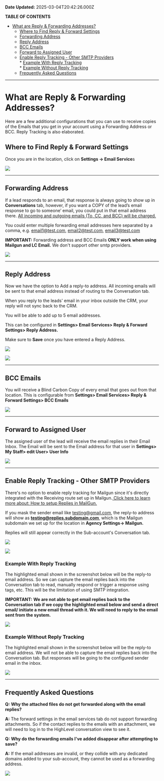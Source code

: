 **Date Updated:** 2025-03-04T20:42:26.000Z
  
  
**TABLE OF CONTENTS**

* [What are Reply & Forwarding Addresses?](#What-are-Reply-&-Forwarding-Addresses?)  
   * [Where to Find Reply & Forward Settings](#Where-to-Find-Reply-&-Forward-Settings)  
   * [Forwarding Address](#Forwarding-Address)  
   * [Reply Address](#Reply-Address)  
   * [BCC Emails](#BCC-Emails)  
   * [Forward to Assigned User](#Forward-to-Assigned-User)  
   * [Enable Reply Tracking - Other SMTP Providers](#Enable-Reply-Tracking---Other-SMTP-Providers)  
         * [Example With Reply Tracking](#Example-With-Reply-Tracking)  
         * [Example Without Reply Tracking](#Example-Without-Reply-Tracking)  
   * [Frequently Asked Questions](#Frequently-Asked-Questions)

---

# **What are Reply & Forwarding Addresses?**

Here are a few additional configurations that you can use to receive copies of the Emails that you get in your account using a Forwarding Address or BCC. Reply Tracking is also elaborated.

  
## **Where to Find Reply & Forward Settings**

Once you are in the location, click on **Settings -> Email Service**s

  
**![](https://s3.amazonaws.com/cdn.freshdesk.com/data/helpdesk/attachments/production/155031378307/original/sTiyHi3hqgNimmaOnIK2tUuzV8jltXg4GQ.jpg?1724182488)**  

---

## **Forwarding Address**

If a lead responds to an email, that response is always going to show up in **Conversations** tab, however, if you want a COPY of the lead’s email response to go to someone’ email, you could put in that email address there. [All incoming and outgoing emails (To, CC, and BCC) will be charged.](https://help.gohighlevel.com/support/solutions/articles/48001220605-what-is-lc-email-i-want-to-know-more#LC---Email-Pricing)

  
You could enter multiple forwarding email addresses here separated by a comma, e.g. [email1@test.com,](mailto:email1@test.com,) [email2@test.com](http://email2@test.com), [email3@test.com](mailto:email3@test.com,)

**IMPORTANT:** Forwarding address and BCC Emails **ONLY work when using Mailgun and LC Email.** We don't support other smtp providers.**[](mailto:kate@gohighlevel.com,)[](mailto:kate@gohighlevel.com,)[](mailto:kate@gohighlevel.com,)**

**[](mailto:ebrahim@gohighlevel.com,)[](mailto:kate@gohighlevel.com,)**

**![](https://s3.amazonaws.com/cdn.freshdesk.com/data/helpdesk/attachments/production/155031378336/original/c3rgbqnGtH4wUFzgVQHWw-xOjviN0LTHvQ.jpg?1724182531)**  

---

## **Reply Address**

Now we have the option to Add a reply-to address. All incoming emails will be sent to that email address instead of routing to the Conversation tab.

  
When you reply to the leads' email in your inbox outside the CRM, your reply will not sync back to the CRM.

  
You will be able to add up to 5 email addresses.

  
This can be configured in **Settings> Email Services> Reply & Forward Settings> Reply Address.**

  
Make sure to **Save** once you have entered a Reply Address.

  
**![](https://s3.amazonaws.com/cdn.freshdesk.com/data/helpdesk/attachments/production/155031547525/original/19Bs496zgaiTVo1bO9nwhTXXoA-anf5jsw.png?1724400925)**  

  
![](https://s3.amazonaws.com/cdn.freshdesk.com/data/helpdesk/attachments/production/155031378366/original/qADgEHJ_7tnNV3n3amaaOlUmjr9frQvMeQ.jpg?1724182590)

---

## **BCC Emails**

You will receive a Blind Carbon Copy of every email that goes out from that location. This is configurable from **Settings> Email Services> Reply & Forward Settings> BCC Emails**

  
![](https://s3.amazonaws.com/cdn.freshdesk.com/data/helpdesk/attachments/production/155031378457/original/e6UutfFjMKYAJTconTpaZbdXT1s829mt9Q.jpg?1724182752)

---

## **Forward to Assigned User**

The assigned user of the lead will receive the email replies in their Email Inbox. The Email will be sent to the Email address for that user in **Settings> My Staff> edit User> User Info**

[ ](https://www.loom.com/share/a590d5dd16b14278af6c6ea720950578)

![](https://s3.amazonaws.com/cdn.freshdesk.com/data/helpdesk/attachments/production/155031378472/original/8FqD-K9rmcAe_-g7s3oyRrYwr-6kvqjWYQ.jpg?1724182778)

---

## **Enable Reply Tracking - Other SMTP Providers**

There's no option to enable reply tracking for Mailgun since it's directly integrated with the Receiving route set up in Mailgun.[ Click here to learn more about: How to setup Replies in MailGun.](https://help.gohighlevel.com/en/support/solutions/articles/48000987293)

  
If you mask the sender email like testing@gmail.com, the reply-to address will show as **testing@replies.subdomain.com**, which is the Mailgun subdomain we set up for the location in **Agency Settings-> Mailgun.**

  
Replies will still appear correctly in the Sub-account's Conversation tab. 

  
![](https://s3.amazonaws.com/cdn.freshdesk.com/data/helpdesk/attachments/production/48286916898/original/w-1dICJ2Bsh_RZAP7ac2r7jnJsfEuOMb8Q.png?1678723680)

![](https://s3.amazonaws.com/cdn.freshdesk.com/data/helpdesk/attachments/production/155031378496/original/gePZQCEUWIstIyH1C68WKaiSaOcgjonr8Q.jpg?1724182805)

  
### **Example With Reply Tracking**

The highlighted email shown in the screenshot below will be the reply-to email address. So we can capture the email replies back into the Conversation tab to read, manually respond or trigger a response using tags, etc. This will be the limitation of using SMTP integration. 

  
**IMPORTANT:** **We are not able to get email replies back to the Conversation tab if we copy the highlighted email below and send a direct email/ initiate a new email thread with it. We will need to reply to the email sent from the system.** 
  
  
![](https://s3.amazonaws.com/cdn.freshdesk.com/data/helpdesk/attachments/production/48260597029/original/MM1xCqK_FV3P9RIVLiwReIssTd-Qb4hbIQ.png?1667330277)
  
  
### **Example Without Reply Tracking**

The highlighted email shown in the screenshot below will be the reply-to email address. We will not be able to capture the email replies back into the Conversation tab. But responses will be going to the configured sender email in the inbox.

  
![](https://s3.amazonaws.com/cdn.freshdesk.com/data/helpdesk/attachments/production/48260597698/original/IFF1KAgY2Qq0-jX_xY_cHqEWOSsOv33SJg.png?1667330551)

  
---

## **Frequently Asked Questions**

  
**Q:** **Why the attached files do not get forwarded along with the email replies?**

**A:** The forward settings in the email services tab do not support forwarding attachments. So if the contact replies to the emails with an attachment, we will need to log in to the HighLevel conversation view to see it.

  
**Q:** **Why do the forwarding emails I've added disappear after attempting to save?**

**A:** If the email addresses are invalid, or they collide with any dedicated domains added to your sub-account, they cannot be used as a forwarding address.

![](https://s3.amazonaws.com/cdn.freshdesk.com/data/helpdesk/attachments/production/155029443187/original/_qck3ZATobcGzaVOA4RzV5XfjyYYBRnrLA.jpg?1721248883)
  
  